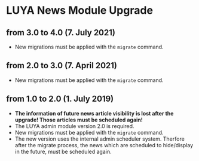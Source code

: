 # LUYA News Module Upgrade

## from 3.0 to 4.0 (7. July 2021)

+ New migrations must be applied with the `migrate` command.

## from 2.0 to 3.0 (7. April 2021)

+ New migrations must be applied with the `migrate` command.

## from 1.0 to 2.0 (1. July 2019)

+ **The information of future news article visibility is lost after the upgrade! Those articles must be scheduled again!**
+ The LUYA admin module version 2.0 is required.
+ New migrations must be applied with the `migrate` command.
+ The new version uses the internal admin scheduler system. Therfore after the migrate process, the news which are scheduled to hide/display in the future, must be scheduled again.